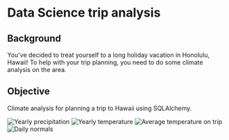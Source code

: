 # Data Science trip analysis
## Background

You've decided to treat yourself to a long holiday vacation in Honolulu, Hawaii! To help with your trip planning, you need to do some climate analysis on the area.

## Objective

Climate analysis for planning a trip to Hawaii using SQLAlchemy.

![Yearly precipitation](Precipitation_analysis.JPG)
![Yearly temperature](Station_analysis.JPG)
![Average temperature on trip](Temperature_analysis.JPG)
![Daily normals](Temperature_analysi2.JPG)

